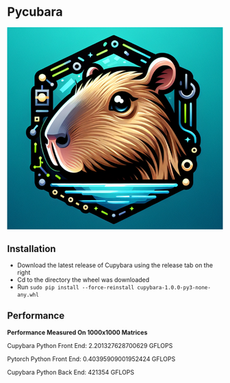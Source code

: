# Pycubara
<p align="center">
  <img src="https://github.com/jbrhm/CudaLibrary/blob/main/data/Cupybara.png"/>
</p>

## Installation
- Download the latest release of Cupybara using the release tab on the right
- Cd to the directory the wheel was downloaded
- Run `sudo pip install --force-reinstall cupybara-1.0.0-py3-none-any.whl`

## Performance
**Performance Measured On 1000x1000 Matrices**

Cupybara Python Front End:
2.201327628700629 GFLOPS

Pytorch Python Front End:
0.40395909001952424 GFLOPS

Cupybara Python Back End:
421354 GFLOPS

